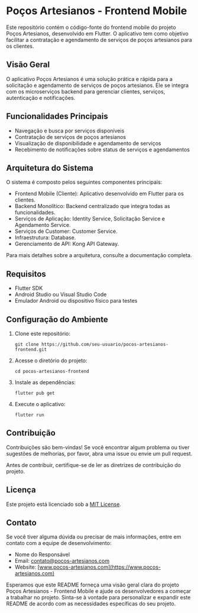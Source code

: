 # Poços Artesianos - Frontend Mobile

Este repositório contém o código-fonte do frontend mobile do projeto Poços Artesianos, desenvolvido em Flutter. O aplicativo tem como objetivo facilitar a contratação e agendamento de serviços de poços artesianos para os clientes.

## Visão Geral

O aplicativo Poços Artesianos é uma solução prática e rápida para a solicitação e agendamento de serviços de poços artesianos. Ele se integra com os microserviços backend para gerenciar clientes, serviços, autenticação e notificações.

## Funcionalidades Principais

- Navegação e busca por serviços disponíveis
- Contratação de serviços de poços artesianos
- Visualização de disponibilidade e agendamento de serviços
- Recebimento de notificações sobre status de serviços e agendamentos

## Arquitetura do Sistema

O sistema é composto pelos seguintes componentes principais:

- Frontend Mobile (Cliente): Aplicativo desenvolvido em Flutter para os clientes.
- Backend Monolítico: Backend centralizado que integra todas as funcionalidades.
- Serviços de Aplicação: Identity Service, Solicitação Service e Agendamento Service.
- Serviços de Customer: Customer Service.
- Infraestrutura: Database.
- Gerenciamento de API: Kong API Gateway.

Para mais detalhes sobre a arquitetura, consulte a documentação completa.

## Requisitos

- Flutter SDK
- Android Studio ou Visual Studio Code
- Emulador Android ou dispositivo físico para testes

## Configuração do Ambiente

1. Clone este repositório:
   ```
   git clone https://github.com/seu-usuario/pocos-artesianos-frontend.git
   ```

2. Acesse o diretório do projeto:
   ```
   cd pocos-artesianos-frontend
   ```

3. Instale as dependências:
   ```
   flutter pub get
   ```

4. Execute o aplicativo:
   ```
   flutter run
   ```

## Contribuição

Contribuições são bem-vindas! Se você encontrar algum problema ou tiver sugestões de melhorias, por favor, abra uma issue ou envie um pull request.

Antes de contribuir, certifique-se de ler as diretrizes de contribuição do projeto.

## Licença

Este projeto está licenciado sob a [MIT License](LICENSE).

## Contato

Se você tiver alguma dúvida ou precisar de mais informações, entre em contato com a equipe de desenvolvimento:

- Nome do Responsável
- Email: contato@pocos-artesianos.com
- Website: [www.pocos-artesianos.com](https://www.pocos-artesianos.com)

Esperamos que este README forneça uma visão geral clara do projeto Poços Artesianos - Frontend Mobile e ajude os desenvolvedores a começar a trabalhar no projeto. Sinta-se à vontade para personalizar e expandir este README de acordo com as necessidades específicas do seu projeto.
